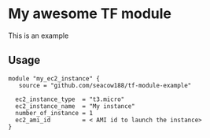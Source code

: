# My awesome TF module
This is an example

## Usage
~~~
module "my_ec2_instance" {
   source = "github.com/seacow188/tf-module-example"

  ec2_instance_type  = "t3.micro"
  ec2_instance_name  = "My instance"
  number_of_instance = 1
  ec2_ami_id         = < AMI id to launch the instance>
}
~~~